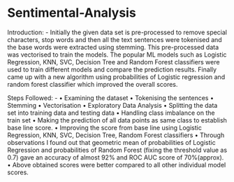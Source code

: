 # Sentimental-Analysis
Introduction: -
Initially the given data set is pre-processed to remove special characters, stop words and then all the text sentences were tokenised and the base words were extracted using stemming. This pre-processed data was vectorised to train the models. The popular ML models such as Logistic Regression, KNN, SVC, Decision Tree and Random Forest classifiers were used to train different models and compare the prediction results. Finally came up with a new algorithm using probabilities of Logistic regression and random forest classifier which improved the overall scores.

Steps Followed: -
•	Examining the dataset
•	Tokenising the sentences
•	Stemming
•	Vectorisation
•	Exploratory Data Analysis
•	Splitting the data set into training data and testing data
•	Handling class imbalance on the train set
•	Making the prediction of all data points as same class to establish base line score. 
•	Improving the score from base line using Logistic Regression, KNN, SVC, Decision Tree, Random Forest classifiers
•	Through observations I found out that geometric mean of probabilities of Logistic Regression and probabilities of Random Forest (fixing the threshold value as 0.7) gave an accuracy of almost 92% and ROC AUC score of 70%(approx). 
•	Above obtained scores were better compared to all other individual model scores.



